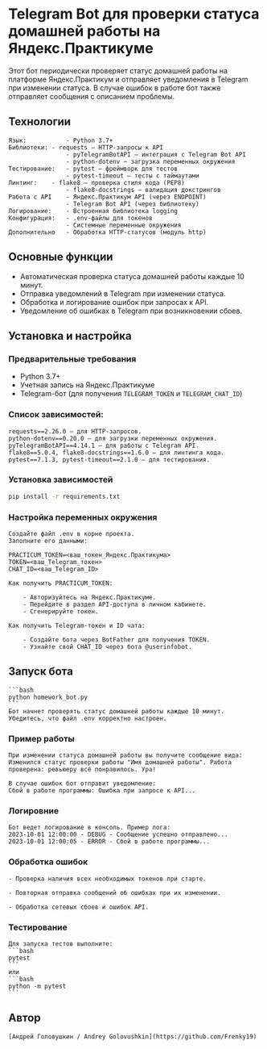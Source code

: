 # Telegram Bot для проверки статуса домашней работы на Яндекс.Практикуме

Этот бот периодически проверяет статус домашней работы на платформе Яндекс.Практикум и отправляет уведомления в Telegram при изменении статуса. В случае ошибок в работе бот также отправляет сообщения с описанием проблемы.

## Технологии
    Язык:	        - Python 3.7+
    Библиотеки:	- requests — HTTP-запросы к API
                    - pyTelegramBotAPI — интеграция с Telegram Bot API
                    - python-dotenv — загрузка переменных окружения
    Тестирование:	- pytest — фреймворк для тестов
                    - pytest-timeout — тесты с таймаутами
    Линтинг:	- flake8 — проверка стиля кода (PEP8)
                    - flake8-docstrings — валидация докстрингов
    Работа с API	- Яндекс.Практикум API (через ENDPOINT)
                    - Telegram Bot API (через библиотеку)
    Логирование:	- Встроенная библиотека logging
    Конфигурация:	- .env-файлы для токенов
                    - Системные переменные окружения
    Дополнительно	- Обработка HTTP-статусов (модуль http)

## Основные функции

- Автоматическая проверка статуса домашней работы каждые 10 минут.
- Отправка уведомлений в Telegram при изменении статуса.
- Обработка и логирование ошибок при запросах к API.
- Уведомление об ошибках в Telegram при возникновении сбоев.

## Установка и настройка

### Предварительные требования

- Python 3.7+
- Учетная запись на Яндекс.Практикуме
- Telegram-бот (для получения `TELEGRAM_TOKEN` и `TELEGRAM_CHAT_ID`)

### Список зависимостей:

    requests==2.26.0 — для HTTP-запросов.
    python-dotenv==0.20.0 — для загрузки переменных окружения.
    pyTelegramBotAPI==4.14.1 — для работы с Telegram API.
    flake8==5.0.4, flake8-docstrings==1.6.0 — для линтинга кода.
    pytest==7.1.3, pytest-timeout==2.1.0 — для тестирования.

### Установка зависимостей

```bash
pip install -r requirements.txt
```

### Настройка переменных окружения

    Создайте файл .env в корне проекта.
    Заполните его данными:

```env
PRACTICUM_TOKEN=<ваш_токен_Яндекс.Практикума>
TOKEN=<ваш_Telegram_токен>
CHAT_ID=<ваш_Telegram_ID>
```

    Как получить PRACTICUM_TOKEN:

        - Авторизуйтесь на Яндекс.Практикуме.
        - Перейдите в раздел API-доступа в личном кабинете.
        - Сгенерируйте токен.

    Как получить Telegram-токен и ID чата:

        - Создайте бота через BotFather для получения TOKEN.
        - Узнайте свой CHAT_ID через бота @userinfobot.

## Запуск бота

    ```bash
    python homework_bot.py
    ```
    Бот начнет проверять статус домашней работы каждые 10 минут. Убедитесь, что файл .env корректно настроен.

### Пример работы

    При изменении статуса домашней работы вы получите сообщение вида:
    Изменился статус проверки работы "Имя домашней работы". Работа проверена: ревьюеру всё понравилось. Ура!

    В случае ошибок бот отправит уведомление:
    Сбой в работе программы: Ошибка при запросе к API...

### Логировние

    Бот ведет логирование в консоль. Пример лога:
    2023-10-01 12:00:00 - DEBUG - Сообщение успешно отправлено...
    2023-10-01 12:00:05 - ERROR - Сбой в работе программы...

### Обработка ошибок

    - Проверка наличия всех необходимых токенов при старте.

    - Повторная отправка сообщений об ошибках при их изменении.

    - Обработка сетевых сбоев и ошибок API.

### Тестирование

    Для запуска тестов выполните:
    ```bash
    pytest
    ```
    или
    ```bash
    python -m pytest
    ```

## Автор  
    [Андрей Головушкин / Andrey Golovushkin](https://github.com/Frenky19)